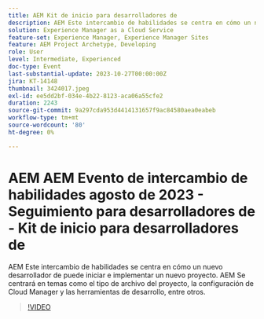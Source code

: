 ```yaml
---
title: AEM Kit de inicio para desarrolladores de
description: AEM Este intercambio de habilidades se centra en cómo un nuevo desarrollador de puede iniciar e implementar un nuevo proyecto. AEM Se centrará en temas como el tipo de archivo del proyecto, la configuración de Cloud Manager y las herramientas de desarrollo, entre otros.
solution: Experience Manager as a Cloud Service
feature-set: Experience Manager, Experience Manager Sites
feature: AEM Project Archetype, Developing
role: User
level: Intermediate, Experienced
doc-type: Event
last-substantial-update: 2023-10-27T00:00:00Z
jira: KT-14148
thumbnail: 3424017.jpeg
exl-id: ee5dd2bf-034e-4b22-8123-aca06a55cfe2
duration: 2243
source-git-commit: 9a297cda953d4414131657f9ac84580aea0eabeb
workflow-type: tm+mt
source-wordcount: '80'
ht-degree: 0%

---
```


# AEM AEM Evento de intercambio de habilidades agosto de 2023 - Seguimiento para desarrolladores de - Kit de inicio para desarrolladores de

AEM Este intercambio de habilidades se centra en cómo un nuevo desarrollador de puede iniciar e implementar un nuevo proyecto. AEM Se centrará en temas como el tipo de archivo del proyecto, la configuración de Cloud Manager y las herramientas de desarrollo, entre otros.

>[!VIDEO](https://video.tv.adobe.com/v/3424017/?learn=on)
